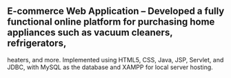 ## E-commerce Web Application – Developed a fully functional online platform for purchasing home appliances such as vacuum cleaners, refrigerators,
heaters, and more. Implemented using HTML5, CSS, Java, JSP, Servlet, and JDBC, with MySQL as the database and XAMPP for local server hosting.
